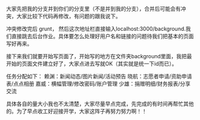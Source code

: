 大家先把我的分支并到你们的分支里（不是并到我的分支），合并后可能会有冲突，大家比较下代码再修改，有问题的跟我说下。

冲突修改完后 grunt， 然后这次地址栏直接输入localhost:3000/background.我们直接跳去后台作业。具体要怎么处理好用户名和链接的问题待我们把基本的页面写好再来。

接下来我们就要开始写页面了，开始写的地方在文件夹background里面，我把最开始的页面文件建立好了，大家点进去写就OK（其实就是统一下id而已）。

任务分配如下：
赖渊：新闻动态/图片新闻/活动预告
晓航：志愿者申请/资助申请表/点点相册
嘉威：横幅管理/修改密码/账户管理
少雄：捐赠明细/财务报表/分享交流

具体各自的量大小我也不太清楚，大家尽量早点完成，先完成的有时间再帮忙其他的。为了早点收工好迎接开学，大家这阵子再努力努力啊！！
